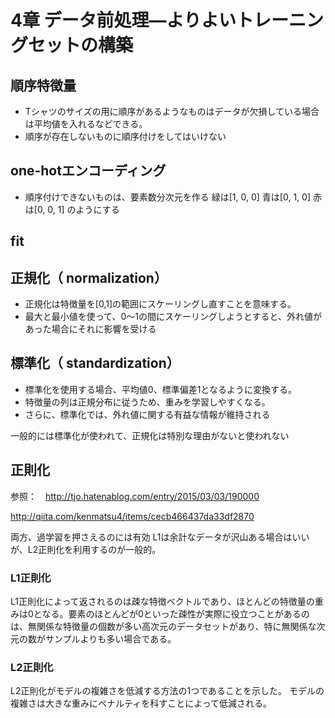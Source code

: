 # 4章 データ前処理—よりよいトレーニングセットの構築

## 順序特徴量
- Tシャツのサイズの用に順序があるようなものはデータが欠損している場合は平均値を入れるなどできる。
- 順序が存在しないものに順序付けをしてはいけない

## one-hotエンコーディング
- 順序付けできないものは、要素数分次元を作る
緑は[1, 0, 0]
青は[0, 1, 0]
赤は[0, 0, 1]
のようにする

## fit

## 正規化（ normalization） 
- 正規化は特徴量を[0,1]の範囲にスケーリングし直すことを意味する。
- 最大と最小値を使って、0〜1の間にスケーリングしようとすると、外れ値があった場合にそれに影響を受ける

## 標準化（ standardization）
- 標準化を使用する場合、平均値0、標準偏差1となるように変換する。
- 特徴量の列は正規分布に従うため、重みを学習しやすくなる。
- さらに、標準化では、外れ値に関する有益な情報が維持される

一般的には標準化が使われて、正規化は特別な理由がないと使われない　

## 正則化
参照：　http://tjo.hatenablog.com/entry/2015/03/03/190000

http://qiita.com/kenmatsu4/items/cecb466437da33df2870

両方、過学習を押さえるのには有効
L1は余計なデータが沢山ある場合はいいが、L2正則化を利用するのが一般的。

### L1正則化
L1正則化によって返されるのは疎な特徴ベクトルであり、ほとんどの特徴量の重みは0となる。要素のほとんどが0といった疎性が実際に役立つことがあるのは、無関係な特徴量の個数が多い高次元のデータセットがあり、特に無関係な次元の数がサンプルよりも多い場合である。

### L2正則化
L2正則化がモデルの複雑さを低減する方法の1つであることを示した。
モデルの複雑さは大きな重みにペナルティを科すことによって低減される。

